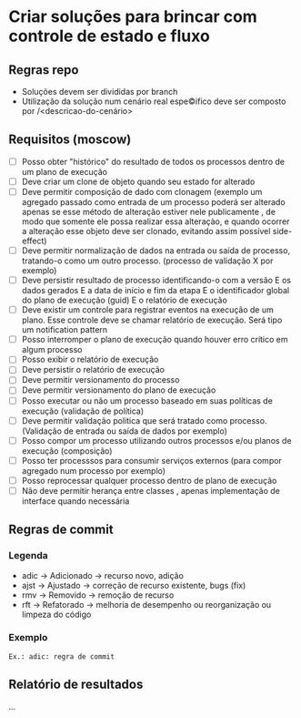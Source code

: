# Criar soluções para brincar com controle de estado e fluxo 

## Regras repo

- Soluções devem ser divididas por branch
- Utilização da solução num cenário real espe©ifico deve ser composto por <nome-da-branch-da-solucao>/<descricao-do-cenário>

## Requisitos (moscow)

- [ ] Posso obter "histórico" do resultado de todos os processos dentro de um plano de execução
- [ ] Deve criar um clone de objeto quando seu estado for alterado
- [ ] Deve permitir composição de dado com clonagem (exemplo um agregado passado como entrada de um processo poderá ser alterado apenas se esse método de alteração estiver nele publicamente , de modo que somente ele possa realizar essa alteraçào, e quando ocorrer a alteração esse objeto deve ser clonado, evitando assim possível side-effect)
- [ ] Deve permitir normalização de dados na entrada ou saída de processo, tratando-o como um outro processo. (processo de validação X por exemplo)
- [ ] Deve persistir resultado de processo identificando-o com a versão E os dados gerados E a data de início e fim da etapa E o identificador global do plano de execução (guid) E o relatório de execução
- [ ] Deve existir um controle para registrar eventos na execução de um plano. Esse controle deve se chamar relatório de execução. Será tipo um notification pattern
- [ ] Posso interromper o plano de execução quando houver erro crítico em algum processo
- [ ] Posso exibir o relatório de execução 
- [ ] Deve persistir o relatório de execução 
- [ ] Deve permitir versionamento do processo
- [ ] Deve permitir versionamento do plano de execução
- [ ] Posso executar ou não um processo baseado em suas políticas de execução (validação de política)
- [ ] Deve permitir validação politica que será tratado como processo. (Validação de entrada ou saída de dados por exemplo)
- [ ] Posso compor um processo utilizando outros processos e/ou planos de execução (composição)
- [ ] Posso ter processsos para consumir serviços externos (para compor agregado num processo por exemplo)
- [ ] Posso reprocessar qualquer processo dentro de plano de execução 
- [ ] Não deve permitir herança entre classes , apenas implementação de interface quando necessária

## Regras de commit

### Legenda

- adic -> Adicionado -> recurso novo, adição
- ajst -> Ajustado -> correção de recurso existente, bugs (fix)
- rmv -> Removido -> remoção de recurso
- rft -> Refatorado -> melhoria de desempenho ou reorganização ou limpeza do código 

### Exemplo

`Ex.: adic: regra de commit`

## Relatório de resultados

...
